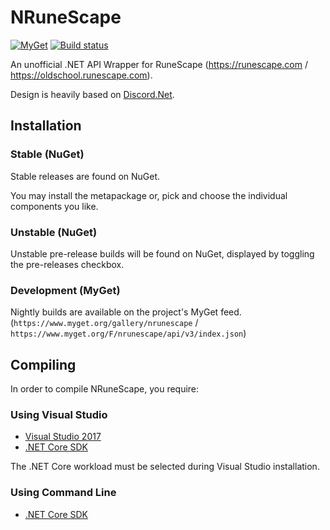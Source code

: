 # NRuneScape
[![MyGet](https://img.shields.io/myget/nrunescape/vpre/NRuneScape.svg)](https://www.myget.org/feed/Packages/nrunescape) 
[![Build status](https://ci.appveyor.com/api/projects/status/f3hwgo97j5e0psxx?svg=true)](https://ci.appveyor.com/project/AntiTcb/nrunescape)

An unofficial .NET API Wrapper for RuneScape (https://runescape.com / https://oldschool.runescape.com).

Design is heavily based on [Discord.Net](https://github.com/RogueException/Discord.Net). 

## Installation
### Stable (NuGet)
Stable releases are found on NuGet.

You may install the metapackage or, pick and choose the individual components you like.

### Unstable (NuGet)
Unstable pre-release builds will be found on NuGet, displayed by toggling the pre-releases checkbox.

### Development (MyGet)
Nightly builds are available on the project's MyGet feed. (`https://www.myget.org/gallery/nrunescape` / `https://www.myget.org/F/nrunescape/api/v3/index.json`)

## Compiling
In order to compile NRuneScape, you require:

### Using Visual Studio
- [Visual Studio 2017](https://www.microsoft.com/net/core#windowsvs2017)
- [.NET Core SDK](https://www.microsoft.com/net/download/core)

The .NET Core workload must be selected during Visual Studio installation.

### Using Command Line
- [.NET Core SDK](https://www.microsoft.com/net/download/core)
